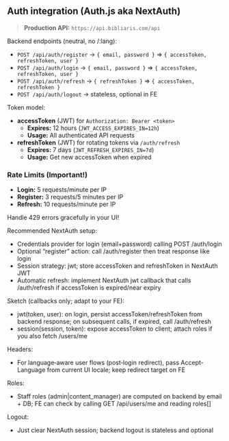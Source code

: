 ## Auth integration (Auth.js aka NextAuth)

> **Production API:** `https://api.bibliaris.com/api`

Backend endpoints (neutral, no /:lang):

- `POST /api/auth/register` → `{ email, password }` ⇒ `{ accessToken, refreshToken, user }`
- `POST /api/auth/login` → `{ email, password }` ⇒ `{ accessToken, refreshToken, user }`
- `POST /api/auth/refresh` → `{ refreshToken }` ⇒ `{ accessToken, refreshToken }`
- `POST /api/auth/logout` → stateless, optional in FE

Token model:

- **accessToken** (JWT) for `Authorization: Bearer <token>`
  - **Expires:** 12 hours (`JWT_ACCESS_EXPIRES_IN=12h`)
  - **Usage:** All authenticated API requests
- **refreshToken** (JWT) for rotating tokens via `/auth/refresh`
  - **Expires:** 7 days (`JWT_REFRESH_EXPIRES_IN=7d`)
  - **Usage:** Get new accessToken when expired

### Rate Limits (Important!)

- **Login:** 5 requests/minute per IP
- **Register:** 3 requests/5 minutes per IP
- **Refresh:** 10 requests/minute per IP

Handle 429 errors gracefully in your UI!

Recommended NextAuth setup:

- Credentials provider for login (email+password) calling POST /auth/login
- Optional “register” action: call /auth/register then treat response like login
- Session strategy: jwt; store accessToken and refreshToken in NextAuth JWT
- Automatic refresh: implement NextAuth jwt callback that calls /auth/refresh if accessToken is expired/near expiry

Sketch (callbacks only; adapt to your FE):

- jwt(token, user): on login, persist accessToken/refreshToken from backend response; on subsequent calls, if expired, call /auth/refresh
- session(session, token): expose accessToken to client; attach roles if you also fetch /users/me

Headers:

- For language‑aware user flows (post‑login redirect), pass Accept-Language from current UI locale; keep redirect target on FE

Roles:

- Staff roles (admin|content_manager) are computed on backend by email + DB; FE can check by calling GET /api/users/me and reading roles[]

Logout:

- Just clear NextAuth session; backend logout is stateless and optional
